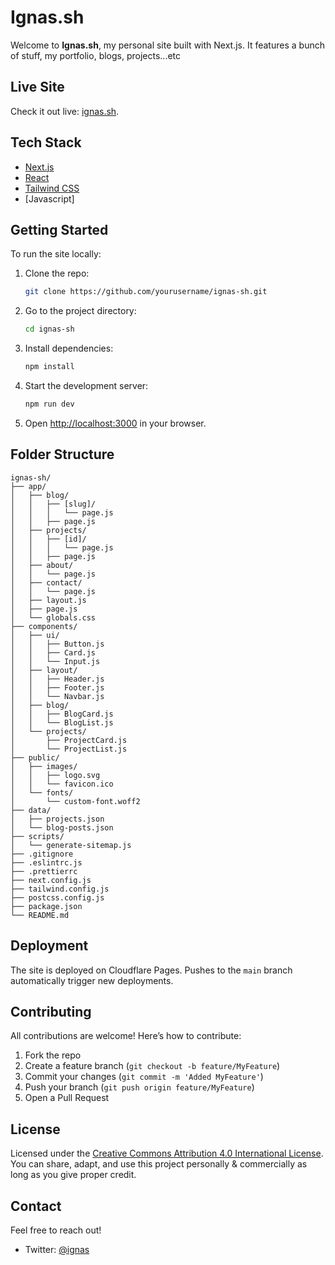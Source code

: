 # Ignas.sh

Welcome to **Ignas.sh**, my personal site built with Next.js. It features a bunch of stuff, my portfolio, blogs, projects...etc

## Live Site

Check it out live: [ignas.sh](https://ignas-sh.pages.dev).


## Tech Stack

- [Next.js](https://nextjs.org/)
- [React](https://reactjs.org/)
- [Tailwind CSS](https://tailwindcss.com/)
- [Javascript]

## Getting Started

To run the site locally:

1. Clone the repo:
   ```bash
   git clone https://github.com/yourusername/ignas-sh.git
   ```

2. Go to the project directory:
   ```bash
   cd ignas-sh
   ```

3. Install dependencies:
   ```bash
   npm install
   ```

4. Start the development server:
   ```bash
   npm run dev
   ```

5. Open [http://localhost:3000](http://localhost:3000) in your browser.

## Folder Structure

```
ignas-sh/
├── app/
│   ├── blog/
│   │   ├── [slug]/
│   │   │   └── page.js
│   │   ├── page.js
│   ├── projects/
│   │   ├── [id]/
│   │   │   └── page.js
│   │   ├── page.js
│   ├── about/
│   │   └── page.js
│   ├── contact/
│   │   └── page.js
│   ├── layout.js
│   ├── page.js
│   └── globals.css
├── components/
│   ├── ui/
│   │   ├── Button.js
│   │   ├── Card.js
│   │   └── Input.js
│   ├── layout/
│   │   ├── Header.js
│   │   ├── Footer.js
│   │   └── Navbar.js
│   ├── blog/
│   │   ├── BlogCard.js
│   │   └── BlogList.js
│   └── projects/
│       ├── ProjectCard.js
│       └── ProjectList.js
├── public/
│   ├── images/
│   │   ├── logo.svg
│   │   └── favicon.ico
│   └── fonts/
│       └── custom-font.woff2
├── data/
│   ├── projects.json
│   └── blog-posts.json
├── scripts/
│   └── generate-sitemap.js
├── .gitignore
├── .eslintrc.js
├── .prettierrc
├── next.config.js
├── tailwind.config.js
├── postcss.config.js
├── package.json
└── README.md
```

## Deployment

The site is deployed on Cloudflare Pages. Pushes to the `main` branch automatically trigger new deployments.

## Contributing

All contributions are welcome! Here’s how to contribute:

1. Fork the repo
2. Create a feature branch (`git checkout -b feature/MyFeature`)
3. Commit your changes (`git commit -m 'Added MyFeature'`)
4. Push your branch (`git push origin feature/MyFeature`)
5. Open a Pull Request

## License

Licensed under the [Creative Commons Attribution 4.0 International License](https://creativecommons.org/licenses/by/4.0/). You can share, adapt, and use this project personally & commercially as long as you give proper credit.

## Contact

Feel free to reach out!

- Twitter: [@ignas](https://twitter.com/ignas_edwin)
